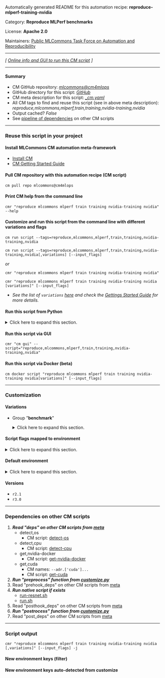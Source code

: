 Automatically generated README for this automation recipe: **reproduce-mlperf-training-nvidia**

Category: **Reproduce MLPerf benchmarks**

License: **Apache 2.0**

Maintainers: [Public MLCommons Task Force on Automation and Reproducibility](https://github.com/mlcommons/ck/blob/master/docs/taskforce.md)

---
*[ [Online info and GUI to run this CM script](https://access.cknowledge.org/playground/?action=scripts&name=reproduce-mlperf-training-nvidia,f183628f292341e2) ]*

---
#### Summary

* CM GitHub repository: *[mlcommons@cm4mlops](https://github.com/mlcommons/cm4mlops/tree/dev)*
* GitHub directory for this script: *[GitHub](https://github.com/mlcommons/cm4mlops/tree/dev/script/reproduce-mlperf-training-nvidia)*
* CM meta description for this script: *[_cm.yaml](_cm.yaml)*
* All CM tags to find and reuse this script (see in above meta description): *reproduce,mlcommons,mlperf,train,training,nvidia-training,nvidia*
* Output cached? *False*
* See [pipeline of dependencies](#dependencies-on-other-cm-scripts) on other CM scripts


---
### Reuse this script in your project

#### Install MLCommons CM automation meta-framework

* [Install CM](https://access.cknowledge.org/playground/?action=install)
* [CM Getting Started Guide](https://github.com/mlcommons/ck/blob/master/docs/getting-started.md)

#### Pull CM repository with this automation recipe (CM script)

```cm pull repo mlcommons@cm4mlops```

#### Print CM help from the command line

````cmr "reproduce mlcommons mlperf train training nvidia-training nvidia" --help````

#### Customize and run this script from the command line with different variations and flags

`cm run script --tags=reproduce,mlcommons,mlperf,train,training,nvidia-training,nvidia`

`cm run script --tags=reproduce,mlcommons,mlperf,train,training,nvidia-training,nvidia[,variations] [--input_flags]`

*or*

`cmr "reproduce mlcommons mlperf train training nvidia-training nvidia"`

`cmr "reproduce mlcommons mlperf train training nvidia-training nvidia [variations]" [--input_flags]`


* *See the list of `variations` [here](#variations) and check the [Gettings Started Guide](https://github.com/mlcommons/ck/blob/dev/docs/getting-started.md) for more details.*

#### Run this script from Python

<details>
<summary>Click here to expand this section.</summary>

```python

import cmind

r = cmind.access({'action':'run'
                  'automation':'script',
                  'tags':'reproduce,mlcommons,mlperf,train,training,nvidia-training,nvidia'
                  'out':'con',
                  ...
                  (other input keys for this script)
                  ...
                 })

if r['return']>0:
    print (r['error'])

```

</details>


#### Run this script via GUI

```cmr "cm gui" --script="reproduce,mlcommons,mlperf,train,training,nvidia-training,nvidia"```

#### Run this script via Docker (beta)

`cm docker script "reproduce mlcommons mlperf train training nvidia-training nvidia[variations]" [--input_flags]`

___
### Customization


#### Variations

  * Group "**benchmark**"
    <details>
    <summary>Click here to expand this section.</summary>

    * `_resnet`
      - Environment variables:
        - *CM_MLPERF_TRAINING_BENCHMARK*: `resnet`
      - Workflow:
        1. ***Read "deps" on other CM scripts***
           * prepare,mlperf,training,resnet,_nvidia
             * CM names: `--adr.['prepare-training-data', 'nvidia-training-data']...`
             - CM script: [prepare-training-data-resnet](https://github.com/mlcommons/cm4mlops/tree/master/script/prepare-training-data-resnet)
           * get,nvidia,training,code
             * CM names: `--adr.['nvidia-training-code']...`
             - CM script: [get-mlperf-training-nvidia-code](https://github.com/mlcommons/cm4mlops/tree/master/script/get-mlperf-training-nvidia-code)

    </details>


#### Script flags mapped to environment
<details>
<summary>Click here to expand this section.</summary>

* `--results_dir=value`  &rarr;  `CM_MLPERF_RESULTS_DIR=value`
* `--system_conf_name=value`  &rarr;  `CM_MLPERF_NVIDIA_TRAINING_SYSTEM_CONF_NAME=value`

**Above CLI flags can be used in the Python CM API as follows:**

```python
r=cm.access({... , "results_dir":...}
```

</details>

#### Default environment

<details>
<summary>Click here to expand this section.</summary>

These keys can be updated via `--env.KEY=VALUE` or `env` dictionary in `@input.json` or using script flags.


</details>

#### Versions
* `r2.1`
* `r3.0`
___
### Dependencies on other CM scripts


  1. ***Read "deps" on other CM scripts from [meta](https://github.com/mlcommons/cm4mlops/tree/dev/script/reproduce-mlperf-training-nvidia/_cm.yaml)***
     * detect,os
       - CM script: [detect-os](https://github.com/mlcommons/cm4mlops/tree/master/script/detect-os)
     * detect,cpu
       - CM script: [detect-cpu](https://github.com/mlcommons/cm4mlops/tree/master/script/detect-cpu)
     * get,nvidia-docker
       - CM script: [get-nvidia-docker](https://github.com/mlcommons/cm4mlops/tree/master/script/get-nvidia-docker)
     * get,cuda
       * CM names: `--adr.['cuda']...`
       - CM script: [get-cuda](https://github.com/mlcommons/cm4mlops/tree/master/script/get-cuda)
  1. ***Run "preprocess" function from [customize.py](https://github.com/mlcommons/cm4mlops/tree/dev/script/reproduce-mlperf-training-nvidia/customize.py)***
  1. Read "prehook_deps" on other CM scripts from [meta](https://github.com/mlcommons/cm4mlops/tree/dev/script/reproduce-mlperf-training-nvidia/_cm.yaml)
  1. ***Run native script if exists***
     * [run-resnet.sh](https://github.com/mlcommons/cm4mlops/tree/dev/script/reproduce-mlperf-training-nvidia/run-resnet.sh)
     * [run.sh](https://github.com/mlcommons/cm4mlops/tree/dev/script/reproduce-mlperf-training-nvidia/run.sh)
  1. Read "posthook_deps" on other CM scripts from [meta](https://github.com/mlcommons/cm4mlops/tree/dev/script/reproduce-mlperf-training-nvidia/_cm.yaml)
  1. ***Run "postrocess" function from [customize.py](https://github.com/mlcommons/cm4mlops/tree/dev/script/reproduce-mlperf-training-nvidia/customize.py)***
  1. Read "post_deps" on other CM scripts from [meta](https://github.com/mlcommons/cm4mlops/tree/dev/script/reproduce-mlperf-training-nvidia/_cm.yaml)

___
### Script output
`cmr "reproduce mlcommons mlperf train training nvidia-training nvidia [,variations]" [--input_flags] -j`
#### New environment keys (filter)

#### New environment keys auto-detected from customize
